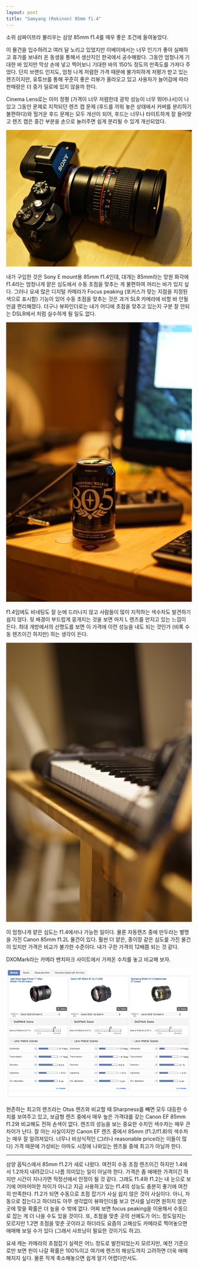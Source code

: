 ```yaml
---
layout: post
title: "Samyang (Rokinon) 85mm f1.4"
---
```



소위 삼짜이쯔라 불리우는 삼양 85mm f1.4를 매우 좋은 조건에 들여놓았다. 




이 물건을 입수하려고 여러 달 노리고 있었지만 이베이에서는 너무 인기가 좋아 실패하고 휴가를 보내러 온 동생을 통해서 생산지인 한국에서 공수해왔다. 그동안 엄청나게 기대한 바 있지만 막상 손에 넣고 찍어보니 기대한 바의 150% 정도의 만족도를 가져다 주었다. 단지 브랜드 인지도, 엄청 나게 저렴한 가격 때문에 불가피하게 저평가 받고 있는 렌즈이지만, 유튜브를 통해 꾸준히 좋은 리뷰가 올라오고 있고 사용자가 늘어감에 따라 판매량은 더 증가 일로에 있지 않을까 한다. 




Cinema Lens로는 이미 정평 (가격이 너무 저렴한데 광학 성능이 너무 뛰어나서)이 나있고 그동안 문제로 지적되던 렌즈 캡 문제 (후드를 끼워 놓은 상태에서 커버를 분리하기 불편하다)와 헐거운 후드 문제는 모두 개선이 되어, 후드는 너무나 타이트하게 잘 들어맞고 렌즈 캡은 중간 부분을 손으로 눌러주면 쉽게 분리될 수 있게 개선되었다.




![image](/assets/images/1516e9ab2a8a6dcebffc1774ceac7d70.jpg)

 

내가 구입한 것은 Sony E mount용 85mm f1.4인데, 대개는 85mm라는 망원 화각에 f1.4라는 엄청나게 얕은 심도에서 수동 초점을 맞추는 게 불편하여 꺼리는 바가 있지 싶다. 그러나 요새 많은 디지털 카메라가 Focus peaking (포커스가 맞는 지점을 지정된 색으로 표시함) 기능이 있어 수동 초점을 맞추는 것은 과거 SLR 카메라에 비할 바 안될만큼 편리해졌다. 더구나 뷰파인더로는 내가 어디에 초점을 맞추고 있는지 구분 잘 안되는 DSLR에서 처럼 실수하게 될 일도 없다.



![image](/assets/images/a5129f3528964e7d429f9dcfed6ce598.jpg)




f1.4임에도 비네팅도 잘 눈에 드러나지 않고 사람들이 많이 지적하는 색수차도 발견하기 쉽지 않다. 뒷 배경이 부드럽게 뭉개지는 것을 보면 마치 L 렌즈를 만지고 있는 느낌이 든다. 최대 개방에서의 선명도를 보면 이 가격에 이런 성능을 내도 되는 것인가 (비록 수동 렌즈이긴 하지만) 하는 생각이 든다.






![image](/assets/images/2c505a85274a69cf346ad5a63872c048.jpg)




이 엄청나게 얕은 심도는 f1.4에서나 가능한 일이다. 물론 자동렌즈 중에 만두라는 별명을 가진 Canon 85mm f1.2L 물건이 있다. 훨씬 더 얕은, 종이장 같은 심도를 가진 물건이 있지만 가격은 비교가 불가한 수준이다. 내가 구한 가격의 12배쯤 되는 것 같다. 




DXOMark라는 카메라 벤치마크 사이트에서 가져온 수치를 놓고 비교해 보자.






![image](/assets/images/8df63adbef1c2d9e53b5e85b733f4814.png)







현존하는 최고의 렌즈라는 Otus 렌즈와 비교할 때 Sharpness를 빼면 모두 대등한 수치를 보여주고 있고, 보급형 렌즈 중에서 매우 높은 가격대를 갖는 Canon EF 85mm f1.2와 비교해도 전혀 손색이 없다. 렌즈의 성능을 보는 중요한 수치인 색수차는 매우 큰 차이가 난다. 잘 아는 사실이지만 Canon EF 렌즈 중에서 85mm (f1.2/f1.8)의 색수차는 매우 잘 알려져있다. 너무나 비상식적인 (그러나 reasonable price라는 이들이 많다) 가격 때문에 가성비는 아마도 시장에 나와있는 렌즈들 중에 최고가 아닐까 한다.




---------




삼양 옵틱스에서 85mm f1.2가 새로 나왔다. 여전히 수동 초점 렌즈이긴 하지만 1.4에서 1.2까지 내려갔으니 나름 의미있는 일이 아닐까 한다. 가격은 좀 애매한 가격이긴 하지만 시간이 지나가면 적정선에서 안정이 될 것 같다. 그래도 f1.4와 f1.2는 내 눈으로 보기에 어마어마한 차이가 아니고 지금 사용하고 있는 f1.4의 성능도 충분히 좋기에 여전히 만족한다. f1.2가 되면 수동으로 초점 잡기가 사실 쉽지 않은 것이 사실이다. 아니, 자동으로 잡는다고 하더라도 아무 생각없이 뷰파인더를 보고 연사를 날리면 원하지 않은 곳에 맞을 확률은 더 높을 수 밖에 없다. 어찌 보면 focus peaking을 이용해서 수동으로 잡는 게 더 나을 수도 있을 것이다. 또, 초점을 맞춘 곳의 선예도가 어느 정도일지는 모르지만 1.2면 초점을 맞춘 곳이라고 하더라도 요즘의 고해상도 카메라로 찍어놓으면 애매해 보일 수가 있다 (그래서 샤프닝이 필요한 것이기도 하고). 




요새 캐논 카메라의 초점잡기 실력은 어느 정도로 발전되었는지 모르지만, 예전 기준으로만 보면 핀이 나갈 확률은 100%이고 여기에 렌즈의 해상도까지 고려하면 더욱 애매해지지 싶다. 물론 작게 축소해놓으면 쉽게 알기 어렵다만서도.


